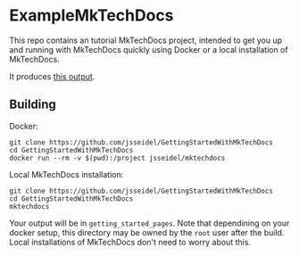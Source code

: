 # ExampleMkTechDocs

This repo contains an tutorial MkTechDocs project, intended to get you up and running with MkTechDocs quickly using Docker or a local installation of MkTechDocs.

It produces [this output](https://jsseidel.github.io/GettingStartedWithMkTechDocs/).

## Building

Docker:

```
git clone https://github.com/jsseidel/GettingStartedWithMkTechDocs
cd GettingStartedWithMkTechDocs
docker run --rm -v $(pwd):/project jsseidel/mktechdocs
```

Local MkTechDocs installation:

```
git clone https://github.com/jsseidel/GettingStartedWithMkTechDocs
cd GettingStartedWithMkTechDocs
mktechdocs
```

Your output will be in `getting_started_pages`. Note that dependining on your docker setup, this directory may be owned by the `root` user after the build. Local installations of MkTechDocs don't need to worry about this.


